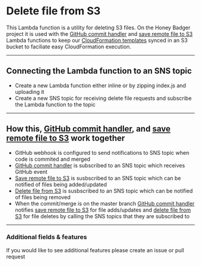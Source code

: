 # Delete file from S3
This Lambda function is a utility for deleting S3 files.  On the Honey Badger project it is used with the [GitHub commit handler](../github-commit-handler-hb) and [save remote file to S3](../save-remote-file-to-s3) Lambda functions to keep our [CloudFormation templates](https://github.com/pariveda/honey-badger-cloud-formation) synced in an S3 bucket to faciliate easy CloudFormation execution.

---

## Connecting the Lambda function to an SNS topic
- Create a new Lambda function either inline or by zipping index.js and uploading it
- Create a new SNS topic for receiving delete file requests and subscribe the Lambda function to the topic

---

## How this, [GitHub commit handler](../github-commit-handler-hb), and [save remote file to S3](../save-remote-file-to-s3) work together
- GitHub webhook is configured to send notifications to SNS topic when code is commited and merged
- [GitHub commit handler](../github-commit-handler-hb) is subscribed to an SNS topic which receives GitHub event
- [Save remote file to S3](../save-remote-file-to-s3) is susbscribed to an SNS topic which can be notified of files being added/updated
- [Delete file from S3](../delete-file-from-s3) is susbscribed to an SNS topic which can be notified of files being removed
- When the commit/merge is on the master branch [GitHub commit handler](../github-commit-handler-hb) notifies [save remote file to S3](../save-remote-file-to-s3) for file adds/updates and [delete file from S3](../delete-file-from-s3) for file deletes by calling the SNS topics that they are subscribed to

---

### Additional fields & features
If you would like to see additional features please create an issue or pull request